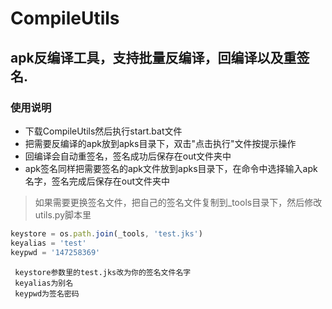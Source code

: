# CompileUtils
##   apk反编译工具，支持批量反编译，回编译以及重签名.
###   使用说明
*	下载CompileUtils然后执行start.bat文件
*	把需要反编译的apk放到apks目录下，双击"点击执行"文件按提示操作
*	回编译会自动重签名，签名成功后保存在out文件夹中
*	apk签名同样把需要签名的apk文件放到apks目录下，在命令中选择输入apk名字，签名完成后保存在out文件夹中

> 如果需要更换签名文件，把自己的签名文件复制到_tools目录下，然后修改utils.py脚本里
```javascript
keystore = os.path.join(_tools, 'test.jks')
keyalias = 'test'
keypwd = '147258369'
```
     keystore参数里的test.jks改为你的签名文件名字 
     keyalias为别名 
     keypwd为签名密码  
